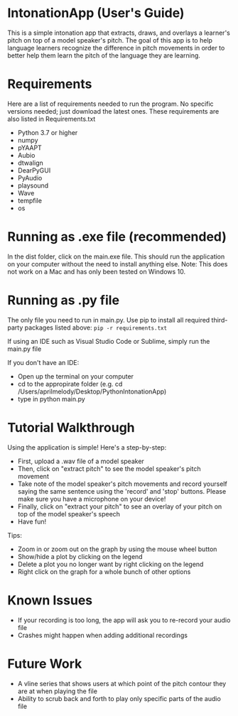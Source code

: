 # IntonationApp (User's Guide)

This is a simple intonation app that extracts, draws, and overlays a learner's pitch on top of a model speaker's pitch. The goal of this app is to help language learners recognize the difference in pitch movements in order to better help them learn the pitch of the language they are learning. 

# Requirements 
Here are a list of requirements needed to run the program. No specific versions needed; just download the latest ones. These requirements are also listed in Requirements.txt

* Python 3.7 or higher
* numpy
* pYAAPT
* Aubio
* dtwalign
* DearPyGUI
* PyAudio
* playsound
* Wave
* tempfile
* os

# Running as .exe file (recommended)
In the dist folder, click on the main.exe file. This should run the application on your computer without the need to install anything else. 
Note: This does not work on a Mac and has only been tested on Windows 10. 

# Running as .py file
The only file you need to run in main.py. Use pip to install all required third-party packages listed above: `pip -r requirements.txt`

If using an IDE such as Visual Studio Code or Sublime, simply run the main.py file

If you don't have an IDE: 
* Open up the terminal on your computer
* cd to the appropirate folder (e.g. cd /Users/aprilmelody/Desktop/PythonIntonationApp)
* type in python main.py 

# Tutorial Walkthrough
Using the application is simple! Here's a step-by-step:
* First, upload a .wav file of a model speaker
* Then, click on "extract pitch" to see the model speaker's pitch movement
* Take note of the model speaker's pitch movements and record yourself saying the same sentence using the 'record' and 'stop' buttons. Please make sure you have a microphone on your device!
* Finally, click on "extract your pitch" to see an overlay of your pitch on top of the model speaker's speech 
* Have fun!

Tips:
* Zoom in or zoom out on the graph by using the mouse wheel button
* Show/hide a plot by clicking on the legend
* Delete a plot you no longer want by right clicking on the legend
* Right click on the graph for a whole bunch of other options

# Known Issues
* If your recording is too long, the app will ask you to re-record your audio file
* Crashes might happen when adding additional recordings

# Future Work
* A vline series that shows users at which point of the pitch contour they are at when playing the file
* Ability to scrub back and forth to play only specific parts of the audio file
